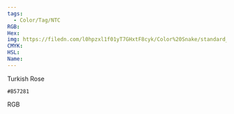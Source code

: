 ```yaml
---
tags:
  - Color/Tag/NTC
RGB:
Hex:
img: https://filedn.com/l0hpzxl1f01yT7GHxtF8cyk/Color%20Snake/standard_csv_to_svg//B57281.svg
CMYK:
HSL:
Name:
---
```

Turkish Rose
```palette
#B57281
```
RGB

